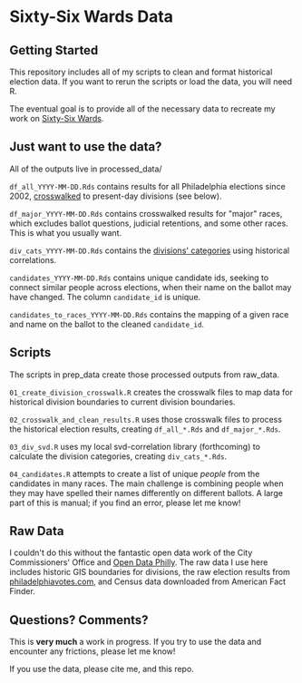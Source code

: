 # Sixty-Six Wards Data

## Getting Started

This repository includes all of my scripts to clean and format historical election data. If you want to rerun the scripts or load the data, you will need R.

The eventual goal is to provide all of the necessary data to recreate my work on [Sixty-Six Wards](https://sixtysixwards.com).

## Just want to use the data?
All of the outputs live in processed_data/

`df_all_YYYY-MM-DD.Rds` contains results for all Philadelphia elections since 2002, [crosswalked](https://sixtysixwards.com/home/crosswalk-tutorial/) to present-day divisions (see below).

`df_major_YYYY-MM-DD.Rds` contains crosswalked results for "major" races, which excludes ballot questions, judicial retentions, and some other races. This is what you usually want.

`div_cats_YYYY-MM-DD.Rds` contains the [divisions' categories](https://sixtysixwards.com/home/a-note-on-names/) using historical correlations.

`candidates_YYYY-MM-DD.Rds` contains unique candidate ids, seeking to connect similar people across elections, when their name on the ballot may have changed. The column `candidate_id` is unique.

`candidates_to_races_YYYY-MM-DD.Rds` contains the mapping of a given race and name on the ballot to the cleaned `candidate_id`.

## Scripts
The scripts in prep_data create those processed outputs from raw_data.

`01_create_division_crosswalk.R` creates the crosswalk files to map data for historical division boundaries to current division boundaries.

`02_crosswalk_and_clean_results.R` uses those crosswalk files to process the historical election results, creating `df_all_*.Rds` and `df_major_*.Rds`.

`03_div_svd.R` uses my local svd-correlation library (forthcoming) to calculate the division categories, creating `div_cats_*.Rds`.

`04_candidates.R` attempts to create a list of unique *people* from the candidates in many races. The main challenge is combining people when they may have spelled their names differently on different ballots. A large part of this is manual; if you find an error, please let me know!

## Raw Data
I couldn't do this without the fantastic open data work of the City Commissioners' Office and [Open Data Philly](https://opendataphilly.org). The raw data I use here includes historic GIS boundaries for divisions, the raw election results from [philadelphiavotes.com](https://philadelphiavotes.com), and Census data downloaded from American Fact Finder.

## Questions? Comments?
This is **very much** a work in progress. If you try to use the data and encounter any frictions, please let me know!

If you use the data, please cite me, and this repo.
